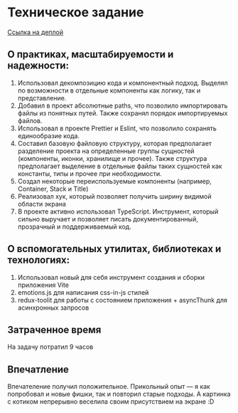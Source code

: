 # Техническое задание

[Ссылка на деплой](https://sber-test-gamma.vercel.app/) 

## О практиках, масштабируемости и надежности:
1. Использовал декомпозицию кода и компонентный подход. Выделял по возможности в отдельные компоненты как логику, так и представление.
2. Добавил в проект абсолютные paths, что позволило импортировать файлы из понятных путей. Также сохранял порядок импортируемых файлов.
3. Использовал в проекте Prettier и Eslint, что позволило сохранять единообразие кода.
4. Составил базовую файловую структуру, которая предполагает разделение проекта на определенные группы сущностей (компоненты, иконки, хранилище и прочее). Также структура предполагает выделение в отдельные файлы таких сущностей как константы, типы и прочее при необходимости.
5. Создал некоторые переиспользуемые компоненты (например, Container, Stack и Title)
6. Реализовал хук, который позволяет получить ширину видимой области экрана
7. В проекте активно использовал TypeScript. Инструмент, который сильно выручает и позволяет писать документированный, прозрачный и поддерживаемый код.

## О вспомогательных утилитах, библиотеках и технологиях:
1. Использовал новый для себя инструмент создания и сборки приложения Vite
2. emotions.js для написания css-in-js стилей
3. redux-toolit для работы с состоянием приложения + asyncThunk для асинхронных запросов

## Затраченное время
На задачу потратил 9 часов

## Впечатление
Впечателение получил положительное. Прикольный опыт — я как попробовал и новые фишки, так и повторил старые подходы. А картинка с котиком непрерывно веселила своим присутствием на экране :D

